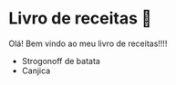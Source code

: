 # Livro de receitas :cookie:

Olá! Bem vindo ao meu livro de receitas!!!!

-  Strogonoff de batata
- Canjica
